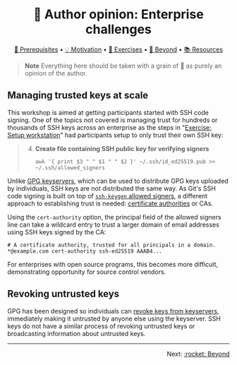 <h1 align="center">&#129300; Author opinion: Enterprise challenges</h1>

<p align="center">
  <a href="/README.md#mega-prerequisites">&#128227; Prerequisites</a> •  
  <a href="/motivation.md">&#128161; Motivation</a> •  
  <a href="/README.md#school_satchel-exercises">&#127890; Exercises</a> •  
  <a href="/README.md#rocket-beyond">&#128640; Beyond</a> •  
  <a href="/README.md#books-resources">&#128218; Resources</a>
</p>

> **Note**
> Everything here should be taken with a grain of :salt: as purely an opinion of the author.

## Managing trusted keys at scale

This workshop is aimed at getting participants started with SSH code signing.  One of the topics not covered is managing trust for hundreds or thousands of SSH keys across an enterprise as the steps in "[Exercise: Setup workstation](exercises/setup-workstation.md)" had participants setup to only trust their own SSH key:

> 4. **Create file containing SSH public key for verifying signers**
> 
>    ```shell
>    awk '{ print $3 " " $1 " " $2 }' ~/.ssh/id_ed25519.pub >> ~/.ssh/allowed_signers
>    ```

Unlike [GPG keyservers][gpg-keyservers], which can be used to distribute GPG keys uploaded by individuals, SSH keys are not distributed the same way.  As Git's SSH code signing is built on top of [`ssh-keygen` allowed signers][man-ssh-keygen-allowedsigners], a different approach to establishing trust is needed: [certificate authorities][ssh-certificate-authority] or CAs.

Using the `cert-authority` option, the principal field of the allowed signers line can take a wildcard entry to trust a larger domain of email addresses using SSH keys signed by the CA:

```
# A certificate authority, trusted for all principals in a domain.
*@example.com cert-authority ssh-ed25519 AAAB4...
```

For enterprises with open source programs, this becomes more difficult, demonstrating opportunity for source control vendors.

## Revoking untrusted keys

GPG has been designed so individuals can [revoke keys from keyservers][gpg-key-revoking], immediately making it untrusted by anyone else using the keyserver.  SSH keys do not have a similar process of revoking untrusted keys or broadcasting information about untrusted keys.

<hr />
<p align="right">
  Next: <a href="/README.md#rocket-beyond">:rocket: Beyond</a>
</p>

[gpg-key-revoking]: https://www.gnupg.org/gph/en/manual/c235.html#AEN304
[gpg-keyservers]: https://www.gnupg.org/gph/en/manual/x457.html
[ssh-certificate-authority]: https://www.ssh.com/academy/pki
[man-ssh-keygen-allowedsigners]: https://man7.org/linux/man-pages/man1/ssh-keygen.1.html#ALLOWED_SIGNERS
